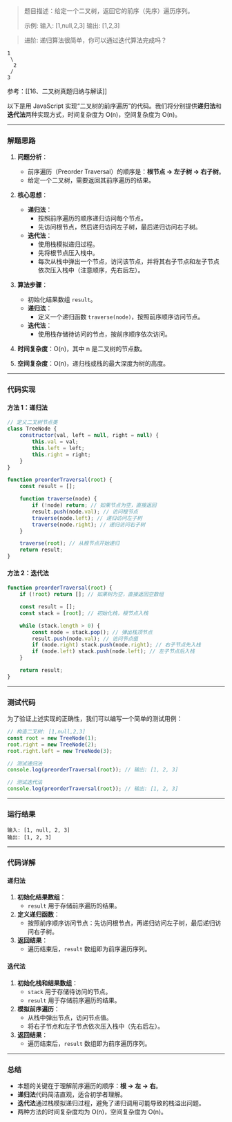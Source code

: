 
> 题目描述：给定一个二叉树，返回它的前序（先序）遍历序列。
> 
> 示例:
> 	输入: [1,null,2,3]
> 	输出: [1,2,3]  


> 进阶: 递归算法很简单，你可以通过迭代算法完成吗？


```
1
 \
  2
 /
3
```

参考：[[16、二叉树真题归纳与解读]]

以下是用 JavaScript 实现“二叉树的前序遍历”的代码。我们将分别提供**递归法**和**迭代法**两种实现方式，时间复杂度为 O(n)，空间复杂度为 O(n)。

---

### 解题思路

1. **问题分析**：
   - 前序遍历（Preorder Traversal）的顺序是：**根节点 -> 左子树 -> 右子树**。
   - 给定一个二叉树，需要返回其前序遍历的结果。

2. **核心思想**：
   - **递归法**：
     - 按照前序遍历的顺序递归访问每个节点。
     - 先访问根节点，然后递归访问左子树，最后递归访问右子树。
   - **迭代法**：
     - 使用栈模拟递归过程。
     - 先将根节点压入栈中。
     - 每次从栈中弹出一个节点，访问该节点，并将其右子节点和左子节点依次压入栈中（注意顺序，先右后左）。

3. **算法步骤**：
   - 初始化结果数组 `result`。
   - **递归法**：
     - 定义一个递归函数 `traverse(node)`，按照前序顺序访问节点。
   - **迭代法**：
     - 使用栈存储待访问的节点，按前序顺序依次访问。

4. **时间复杂度**：O(n)，其中 n 是二叉树的节点数。
5. **空间复杂度**：O(n)，递归栈或栈的最大深度为树的高度。

---

### 代码实现

#### 方法 1：递归法
```javascript
// 定义二叉树节点类
class TreeNode {
    constructor(val, left = null, right = null) {
        this.val = val;
        this.left = left;
        this.right = right;
    }
}

function preorderTraversal(root) {
    const result = [];

    function traverse(node) {
        if (!node) return; // 如果节点为空，直接返回
        result.push(node.val); // 访问根节点
        traverse(node.left); // 递归访问左子树
        traverse(node.right); // 递归访问右子树
    }

    traverse(root); // 从根节点开始递归
    return result;
}
```

#### 方法 2：迭代法
```javascript
function preorderTraversal(root) {
    if (!root) return []; // 如果树为空，直接返回空数组

    const result = [];
    const stack = [root]; // 初始化栈，根节点入栈

    while (stack.length > 0) {
        const node = stack.pop(); // 弹出栈顶节点
        result.push(node.val); // 访问节点值
        if (node.right) stack.push(node.right); // 右子节点先入栈
        if (node.left) stack.push(node.left); // 左子节点后入栈
    }

    return result;
}
```

---

### 测试代码

为了验证上述实现的正确性，我们可以编写一个简单的测试用例：

```javascript
// 构造二叉树: [1,null,2,3]
const root = new TreeNode(1);
root.right = new TreeNode(2);
root.right.left = new TreeNode(3);

// 测试递归法
console.log(preorderTraversal(root)); // 输出: [1, 2, 3]

// 测试迭代法
console.log(preorderTraversal(root)); // 输出: [1, 2, 3]
```

---

### 运行结果

```plaintext
输入: [1, null, 2, 3]
输出: [1, 2, 3]
```

---

### 代码详解

#### 递归法
1. **初始化结果数组**：
   - `result` 用于存储前序遍历的结果。
2. **定义递归函数**：
   - 按照前序顺序访问节点：先访问根节点，再递归访问左子树，最后递归访问右子树。
3. **返回结果**：
   - 遍历结束后，`result` 数组即为前序遍历序列。

#### 迭代法
1. **初始化栈和结果数组**：
   - `stack` 用于存储待访问的节点。
   - `result` 用于存储前序遍历的结果。
2. **模拟前序遍历**：
   - 从栈中弹出节点，访问节点值。
   - 将右子节点和左子节点依次压入栈中（先右后左）。
3. **返回结果**：
   - 遍历结束后，`result` 数组即为前序遍历序列。

---

### 总结

- 本题的关键在于理解前序遍历的顺序：**根 -> 左 -> 右**。
- **递归法**代码简洁直观，适合初学者理解。
- **迭代法**通过栈模拟递归过程，避免了递归调用可能导致的栈溢出问题。
- 两种方法的时间复杂度均为 O(n)，空间复杂度为 O(n)。